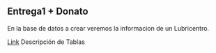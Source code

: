 ## Entrega1 + **Donato**

En la base de datos a crear veremos la informacion de un Lubricentro.


[Link](https://docs.google.com/spreadsheets/d/1eT-J9kXFQwH3xddjfHFQ0KV3GdZCJ0h13OsWYPxEyj0/edit#gid=0) Descripción de Tablas


